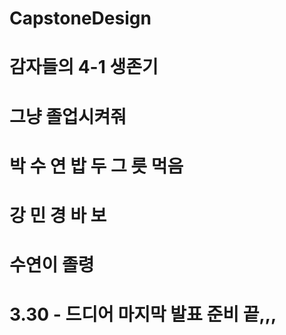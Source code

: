 # CapstoneDesign

# 감자들의 4-1 생존기

# 그냥 졸업시켜줘

# 박 수 연 밥 두 그 릇 먹음

# 강 민 경 바 보

# 수연이 졸령

# 3.30 - 드디어 마지막 발표 준비 끝,,,
